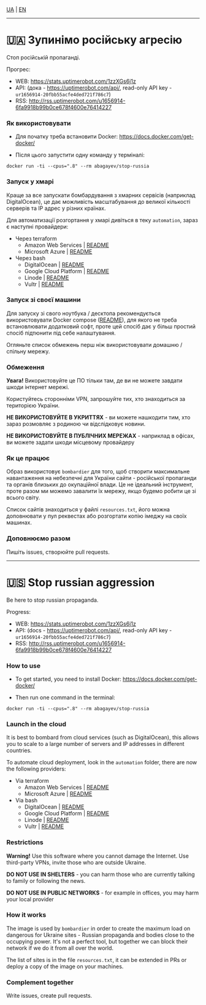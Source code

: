 [UA](#-зупинімо-російську-агресію) | [EN](#-stop-russian-aggression)

---

# 🇺🇦 Зупинімо російську агресію

Стоп російській пропаганді.

Прогрес:

- WEB: https://stats.uptimerobot.com/1zzXGs6j1z
- API: (дока - https://uptimerobot.com/api/, read-only API key - `ur1656914-20fbb55acfe4ded721f786c7`)
- RSS: http://rss.uptimerobot.com/u1656914-6fa9918b99b0ce678f4600e76414227

### Як використовувати

- Для початку треба встановити Docker: https://docs.docker.com/get-docker/

- Після цього запустити одну команду у терміналі:

```shell
docker run -ti --cpus=".8" --rm abagayev/stop-russia
```

### Запуск у хмарі

Краще за все запускати бомбардування з хмарних сервісів (наприклад DigitalOcean), це дає можливість масштабування до великої кількості серверів та IP адрес у різних країнах.

Для автоматизації розгортання у хмарі дивіться в теку `automation`, зараз є наступні провайдери:

- Через terraform
  - Amazon Web Services | [README](automation/aws-terraform#-aws-terraform-автоматизація)
  - Microsoft Azure | [README](automation/azure-terraform#-microsoft-azure-terraform-автоматизація)
- Через bash
  - DigitalOcean | [README](automation/digitaocean#-digitalocean-droplet-автоматизація)
  - Google Cloud Platform | [README](automation/gcp-gcloud#-google-cloud-platform-gcp-vm-автоматизація)
  - Linode | [README](automation/linode#-linode-автоматизація)
  - Vultr | [README](automation/vultr#-vultr-автоматизація)

### Запуск зі своєї машини

Для запуску зі свого ноутбука / десктопа рекомендується використовувати Docker compose ([README](automation/compose#-docker-compose-автоматизація)), для якого не треба встановлювати додатковий софт, проте цей спосіб дає у більш простий спосіб підтюнити під себе налаштування.

Огляньте список обмежень перш ніж використовувати домашню / спільну мережу.

### Обмеження

**Увага!** Використовуйте це ПО тільки там, де ви не можете завдати шкоди інтернет мережі.

Користуйтесь сторонніми VPN, запрошуйте тих, хто знаходиться за територією України.

**НЕ ВИКОРИСТОВУЙТЕ В УКРИТТЯХ** - ви можете нашкодити тим, хто зараз розмовляє з родиною чи відслідковує новини.

**НЕ ВИКОРИСТОВУЙТЕ В ПУБЛІЧНИХ МЕРЕЖАХ** - наприклад в офісах, ви можете задати шкоди місцевому провайдеру

### Як це працює

Образ використовує `bombardier` для того, щоб створити максимальне навантаження на небезпечні для України сайти - російської пропаганди та органів близьких до окупаційної влади. Це не ідеальний інструмент, проте разом ми можемо завалити їх мережу, якщо будемо робити це зі всього світу.

Список сайтів знаходиться у файлі `resources.txt`, його можна доповнювати у пул реквестах або розгортати копію імеджу на своїх машинах.

### Доповнюємо разом

Пишіть issues, створюйте pull requests.

---

# 🇺🇸 Stop russian aggression

Be here to stop russian propaganda.

Progress:

- WEB: https://stats.uptimerobot.com/1zzXGs6j1z
- API: (docs - https://uptimerobot.com/api/, read-only API key - `ur1656914-20fbb55acfe4ded721f786c7`)
- RSS: http://rss.uptimerobot.com/u1656914-6fa9918b99b0ce678f4600e76414227

### How to use

- To get started, you need to install Docker: https://docs.docker.com/get-docker/

- Then run one command in the terminal:

```shell
docker run -ti --cpus=".8" --rm abagayev/stop-russia
```

### Launch in the cloud

It is best to bombard from cloud services (such as DigitalOcean), this allows you to scale to a large number of servers and IP addresses in different countries.

To automate cloud deployment, look in the `automation` folder, there are now the following providers:

- Via terraform
  - Amazon Web Services | [README](automation/aws-terraform#-aws-terraform-automation)
  - Microsoft Azure | [README](automation/azure-terraform#-microsoft-azure-terraform-automation)
- Via bash
  - DigitalOcean | [README](automation/digitaocean#-digitalocean-droplet-automation)
  - Google Cloud Platform | [README](automation/gcp-gcloud#-google-cloud-platform-gcp-vm-automation)
  - Linode | [README](automation/linode#-linode-automation)
  - Vultr | [README](automation/vultr#-vultr-automation)

### Restrictions

**Warning!** Use this software where you cannot damage the Internet. Use third-party VPNs, invite those who are outside Ukraine.

**DO NOT USE IN SHELTERS** - you can harm those who are currently talking to family or following the news.

**DO NOT USE IN PUBLIC NETWORKS** - for example in offices, you may harm your local provider

### How it works

The image is used by `bombardier` in order to create the maximum load on dangerous for Ukraine sites - Russian propaganda and bodies close to the occupying power. It's not a perfect tool, but together we can block their network if we do it from all over the world.

The list of sites is in the file `resources.txt`, it can be extended in PRs or deploy a copy of the image on your machines.

### Complement together

Write issues, create pull requests.
